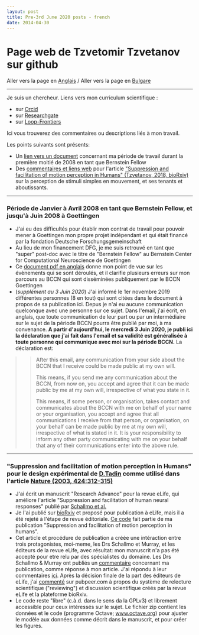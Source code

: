 ```yaml
---
layout: post
title: Pre-3rd June 2020 posts - french
date: 2014-04-30
---
```

# Page web de Tzvetomir Tzvetanov sur github #

Aller vers la page en [Anglais](./README.md) / 
Aller vers la page en [Bulgare](./README_bg.md)

 - - - 
 
Je suis un chercheur. Liens vers mon curriculum scientifique :
- sur [Orcid](https://orcid.org/0000-0002-2553-4741)
- sur [Researchgate](https://www.researchgate.net/profile/Tzvetomir_Tzvetanov)
- sur [Loop-Frontiers](https://loop.frontiersin.org/people/17380/overview)

Ici vous trouverez des commentaires ou descriptions liés à mon travail.

Les points suivants sont présents:
- Un [lien vers un document](#bernsteinfellow2008) concernant ma période de travail durant la première moitié de 2008 en tant que Bernstein Fellow 
- Des [commentaires et liens web](#tzvetanov2019schallmo2018) pour l'article ["Suppression and facilitation of motion perception in Humans" (Tzvetanov, 2018, bioRxiv)](https://www.biorxiv.org/content/10.1101/465807v1) sur la perception de stimuli simples en mouvement, et ses tenants et aboutissants.

 - - - 

### Période de Janvier à Avril 2008 en tant que Bernstein Fellow, et jusqu'à Juin 2008 à Goettingen <a name="bernsteinfellow2008"></a> ###
- J'ai eu des difficultés pour établir mon contrat de travail pour pouvoir mener à Goettingen mon propre projet indépendant et qui était financé par la fondation Deutsche Forschungsgemeinschaft
- Au lieu de mon financement DFG, je me suis retrouvé en tant que "super" post-doc avec le titre de "Bernstein Fellow" au Bernstein Center for Computational Neuroscience de Goettingen
- Ce [document pdf en anglais](./document_pour_periode_BCCN2008_tzvetanov_5.pdf) donne mon point de vue sur les évènements qui se sont déroulés, et il clarifie plusieurs erreurs sur mon parcours au BCCN qui sont disséminées publiquement par le BCCN Goettingen
- (*supplément au 3 Juin 2020*) J'ai informé le 1er novembre 2019 différentes personnes (8 en tout) qui sont citées dans le document à propos de sa publication ici. Depus je n'ai eu aucune communication quelconque avec une personne sur ce sujet. Dans l'email, j'ai écrit, en anglais, que toute communication de leur part ou par un intermédiaire sur le sujet de la période BCCN pourra être publié par moi, à ma convenance. **A partir d'aujourd'hui, le mercredi 3 Juin 2020, je publi ici la déclaration que j'ai fait dans l'email et sa validité est généralisée à toute personne qui communique avec moi sur la période BCCN.** La déclaration est:

> > After this email, any communication from your side about the BCCN that I receive
> > could be made public at my own will.
> > 
> > This means, if you send me any communication about the BCCN, from now on, you accept and agree
> > that it can be made public by me at my own will, irrespective of what you state in it.
> > 
> > This means, if some person, or organisation, takes contact and communicates about the BCCN with
> > me on behalf of your name or your organisation, you accept and agree that all
> > communications I receive from that person, or organisation, on your behalf can be
> > made public by me at my own will, irrespective of what is stated in it. It is your
> > responsibility to inform any other party communicating with me on your behalf
> > that any of their communications enter into the above rule.
> > 

- - -

### "Suppression and facilitation of motion perception in Humans" pour le design expérimental de [D.Tadin](http://www2.bcs.rochester.edu/sites/duje/) comme utilisé dans l'article [Nature (2003, 424:312-315)](https://www.nature.com/articles/nature01800) <a name="tzvetanov2019schallmo2018"></a> ###
- J'ai écrit un manuscrit "Research Advance" pour la revue eLife, qui améliore l'article "Suppression and facilitation of human neural responses" publié par [Schallmo et al.](https://elifesciences.org/articles/30334)
- Je l'ai publié sur [bioRxiv](https://www.biorxiv.org/content/10.1101/465807v1) et proposé pour publication à eLife, mais il a été rejeté à l'étape de revue éditoriale. [Ce code](https://github.com/tzvet/Data-Model-MotionSuppressionFacilitation-2018) fait partie de ma publication "Suppression and facilitation of motion perception in humans".
- Cet article et procédure de publication a créée une intéraction entre trois protagonistes, moi-meme, les Drs Schallmo et Murray, et les éditeurs de la revue eLife, avec résultat: mon manuscrit n'a pas été accepté pour etre relu par des spécialistes du domaine. Les Drs Schallmo & Murray ont publiés un [commentaire](https://www.biorxiv.org/content/10.1101/495291v1) concernant ma publication, comme réponse à mon article. J'ai répondu à leur commentaires [ici](https://arxiv.org/abs/1902.01574). Après la décision finale de la part des éditeurs de eLife, j'ai [commenté](https://pubpeer.com/publications/54A0746E8265090D11950DD2ECEFB7) sur pubpeer.com à propos du système de relecture scientifique ("reviewing") et discussion scientifique créés par la revue eLife et la plateforme bioRxiv.
- Le code reste "libre" (c.à.d. dans le sens da la GPLv3) et librement accessible pour ceux intéressés sur le sujet. Le fichier zip contient les données et le code (programme Octave; www.octave.org) pour ajuster le modèle aux données comme décrit dans le manuscrit, et pour créer les figures.
